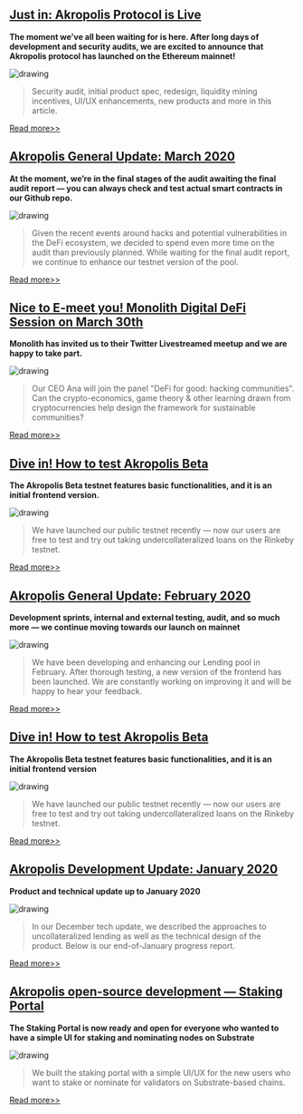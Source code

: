 ## [Just in: Akropolis Protocol is Live](https://medium.com/akropolis/just-in-akropolis-protocol-is-live-c66bce849ef7)

**The moment we’ve all been waiting for is here. After long days of development and security audits, we are excited to announce that Akropolis protocol has launched on the Ethereum mainnet!**

<img src="/images/blog/spartamain.png" alt="drawing" />

>Security audit, initial product spec, redesign, liquidity mining incentives, UI/UX enhancements, new products and more in this article.

[Read more>>](https://medium.com/akropolis/just-in-akropolis-protocol-is-live-c66bce849ef7)

## [Akropolis General Update: March 2020](https://medium.com/akropolis/akropolis-general-update-march-2020-5bd76c0c7e22)

**At the moment, we’re in the final stages of the audit awaiting the final audit report — you can always check and test actual smart contracts in our Github repo.**

<img src="/images/blog/tech7.png" alt="drawing" />

>Given the recent events around hacks and potential vulnerabilities in the DeFi ecosystem, we decided to spend even more time on the audit than previously planned. While waiting for the final audit report, we continue to enhance our testnet version of the pool.  

[Read more>>](https://medium.com/akropolis/akropolis-general-update-march-2020-5bd76c0c7e22)

## [Nice to E-meet you! Monolith Digital DeFi Session on March 30th](https://medium.com/akropolis/nice-to-e-meet-you-monolith-digital-defi-session-on-march-30th-3ca8d6b5debe)

**Monolith has invited us to their Twitter Livestreamed meetup and we are happy to take part.**

<img src="/images/blog/digitaldefi.png" alt="drawing" />

>Our CEO Ana will join the panel "DeFi for good: hacking communities". Can the crypto-economics, game theory & other learning drawn from cryptocurrencies help design the framework for sustainable communities?

[Read more>>](https://medium.com/akropolis/nice-to-e-meet-you-monolith-digital-defi-session-on-march-30th-3ca8d6b5debe)

## [Dive in! How to test Akropolis Beta](https://medium.com/akropolis/dive-in-how-to-test-akropolis-beta-3b7eb637634c)

**The Akropolis Beta testnet features basic functionalities, and it is an initial frontend version.**

<img src="/images/blog/akrobeta.png" alt="drawing" />

>We have launched our public testnet recently — now our users are free to test and try out taking undercollateralized loans on the Rinkeby testnet.

[Read more>>](https://medium.com/akropolis/dive-in-how-to-test-akropolis-beta-3b7eb637634c)

## [Akropolis General Update: February 2020](https://medium.com/akropolis/akropolis-general-update-february-2020-f436427bc730)

**Development sprints, internal and external testing, audit, and so much more — we continue moving towards our launch on mainnet**

<img src="/images/blog/tech6.png" alt="drawing" />

>We have been developing and enhancing our Lending pool in February. After thorough testing, a new version of the frontend has been launched. We are constantly working on improving it and will be happy to hear your feedback.

[Read more>>](https://medium.com/akropolis/akropolis-general-update-february-2020-f436427bc730)

## [Dive in! How to test Akropolis Beta](https://medium.com/akropolis/dive-in-how-to-test-akropolis-beta-3b7eb637634c)

**The Akropolis Beta testnet features basic functionalities, and it is an initial frontend version**

<img src="/images/blog/beta.png" alt="drawing" />

>We have launched our public testnet recently — now our users are free to test and try out taking undercollateralized loans on the Rinkeby testnet.

[Read more>>](https://medium.com/akropolis/dive-in-how-to-test-akropolis-beta-3b7eb637634c)

## [Akropolis Development Update: January 2020](https://medium.com/akropolis/akropolis-development-update-january-2020-3800418fac83)

**Product and technical update up to January 2020**

<img src="/images/blog/tech5.png" alt="drawing" />

>In our December tech update, we described the approaches to uncollateralized lending as well as the technical design of the product. Below is our end-of-January progress report.

[Read more>>](https://medium.com/akropolis/akropolis-development-update-january-2020-3800418fac83)

## [Akropolis open-source development — Staking Portal](https://medium.com/akropolis/akropolis-open-source-development-staking-portal-d3d7b43d85ac)

**The Staking Portal is now ready and open for everyone who wanted to have a simple UI for staking and nominating nodes on Substrate**

<img src="/images/blog/staking.png" alt="drawing" />

>We built the staking portal with a simple UI/UX for the new users who want to stake or nominate for validators on Substrate-based chains.

[Read more>>](https://medium.com/akropolis/akropolis-open-source-development-staking-portal-d3d7b43d85ac)
